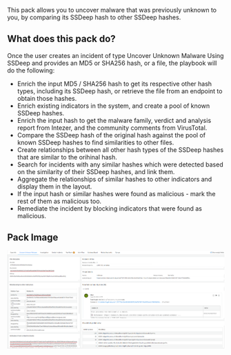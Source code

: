 This pack allows you to uncover malware that was previously unknown to you, by comparing its SSDeep hash to other SSDeep hashes.
## What does this pack do?
Once the user creates an incident of type Uncover Unknown Malware Using SSDeep and provides an MD5 or SHA256 hash, or a file, the playbook will do the following:
- Enrich the input MD5 / SHA256 hash to get its respective other hash types, including its SSDeep hash, or retrieve the file from an endpoint to obtain those hashes.
- Enrich existing indicators in the system, and create a pool of known SSDeep hashes.
- Enrich the input hash to get the malware family, verdict and analysis report from Intezer, and the community comments from VirusTotal.
- Compare the SSDeep hash of the original hash against the pool of known SSDeep hashes to find similarities to other files.
- Create relationships between all other hash types of the SSDeep hashes that are similar to the orihinal hash.
- Search for incidents with any similar hashes which were detected based on the similarity of their SSDeep hashes, and link them.
- Aggregate the relationships of similar hashes to other indicators and display them in the layout.
- If the input hash or similar hashes were found as malicious - mark the rest of them as malicious too.
- Remediate the incident by blocking indicators that were found as malicious.

## Pack Image
![image](readme_images/200183381-5126ea0f-372b-47fc-905a-85674266f4b7.png)